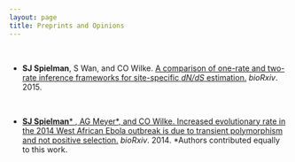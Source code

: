 ```yaml
---
layout: page
title: Preprints and Opinions
---
```


<br>

+ **SJ Spielman**, S Wan, and CO Wilke. [A comparison of one-rate and two-rate inference frameworks for site-specific *dN/dS* estimation.](http://dx.doi.org/10.1101/032805) *bioRxiv*. 2015.
&nbsp;<a href="https://github.com/sjspielman/sitewise_dnds_mutsel" class="info-link"><span class="fa fa-github" style = "color:black">

<br>

+ **SJ Spielman**\* , AG Meyer\*, and CO Wilke. [Increased evolutionary rate in the 2014 West African Ebola outbreak is due to transient polymorphism and not positive selection.](http://dx.doi.org/10.1101/011429) *bioRxiv*. 2014.
\*Authors contributed equally to this work.&nbsp;&nbsp;<a href="https://github.com/wilkelab/EBOV_H1N1" class="info-link"><span class="fa fa-github" style = "color:black">
